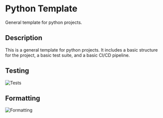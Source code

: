 # Python Template
General template for python projects.

## Description
This is a general template for python projects. It includes a basic structure for the project, a basic test suite, and a basic CI/CD pipeline.

## Testing
![Tests](https://github.com/sl2000stat/Template/actions/workflows/tests.yml/badge.svg)

## Formatting
![Formatting](https://github.com/sl2000stat/Template/actions/workflows/ruff.yml/badge.svg)
